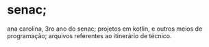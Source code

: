 # senac;
 ana carolina, 3ro ano do senac;
 projetos em kotlin, e outros meios de programação;
 arquivos referentes ao itinerário de técnico.
